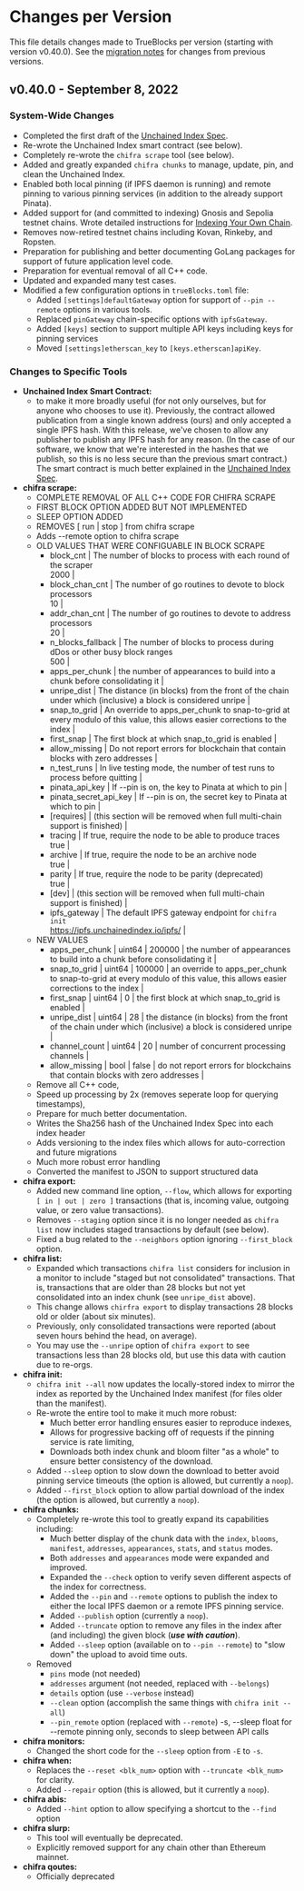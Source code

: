 # Changes per Version

This file details changes made to TrueBlocks per version (starting with version v0.40.0). See the [migration notes](./MIGRATIONS.md) for changes from previous versions.

## v0.40.0 - September 8, 2022

### System-Wide Changes

- Completed the first draft of the [Unchained Index Spec](https://trueblocks.io/papers/2022/file-format-spec-v0.40.0-beta.pdf).
- Re-wrote the Unchained Index smart contract (see below).
- Completely re-wrote the `chifra scrape` tool (see below).
- Added and greatly expanded `chifra chunks` to manage, update, pin, and clean the Unchained Index.
- Enabled both local pinning (if IPFS daemon is running) and remote pinning to various pinning services (in addition to the already support Pinata).
- Added support for (and committed to indexing) Gnosis and Sepolia testnet chains. Wrote detailed instructions for [Indexing Your Own Chain](xxx).
- Removes now-retired testnet chains including Kovan, Rinkeby, and Ropsten.
- Preparation for publishing and better documenting GoLang packages for support of future application level code.
- Preparation for eventual removal of all C++ code.
- Updated and expanded many test cases.
- Modified a few configuration options in `trueBlocks.toml` file:
  - Added `[settings]defaultGateway` option for support of `--pin --remote` options in various tools.
  - Replaced `pinGateway` chain-specific options with `ipfsGateway`.
  - Added `[keys]` section to support multiple API keys including keys for pinning services
  - Moved `[settings]etherscan_key` to `[keys.etherscan]apiKey`.

### Changes to Specific Tools

- **Unchained Index Smart Contract:**
  - to make it more broadly useful (for not only ourselves, but for anyone who chooses to use it). Previously, the contract allowed publication from a single known address (ours) and only accepted a single IPFS hash. With this release, we've chosen to allow any publisher to publish any IPFS hash for any reason. (In the case of our software, we know that we're interested in the hashes that we publish, so this is no less secure than the previous smart contract.) The smart contract is much better explained in the [Unchained Index Spec](https://trueblocks.io/papers/2022/file-format-spec-v0.40.0-beta.pdf).
- **chifra scrape:**
  - COMPLETE REMOVAL OF ALL C++ CODE FOR CHIFRA SCRAPE
  - FIRST BLOCK OPTION ADDED BUT NOT IMPLEMENTED
  - SLEEP OPTION ADDED
  - REMOVES [ run | stop ] from chifra scrape
  - Adds --remote option to chifra scrape
  - OLD VALUES THAT WERE CONFIGUABLE IN BLOCK SCRAPE
    - block_cnt             | The number of blocks to process with each round of the scraper<br />2000                                                     |
    - block_chan_cnt        | The number of go routines to devote to block processors<br />10                                                              |
    - addr_chan_cnt         | The number of go routines to devote to address processors<br />20                                                            |
    - n_blocks_fallback     | The number of blocks to process during dDos or other busy block ranges<br />500                                              |
    - apps_per_chunk        | the number of appearances to build into a chunk before consolidating it                                                      |
    - unripe_dist           | The distance (in blocks) from the front of the chain under which (inclusive) a block is considered unripe                    |
    - snap_to_grid          | An override to apps_per_chunk to snap-to-grid at every modulo of this value&#44; this allows easier corrections to the index |
    - first_snap            | The first block at which snap_to_grid is enabled                                                                             |
    - allow_missing         | Do not report errors for blockchain that contain blocks with zero addresses                                                  |
    - n_test_runs           | In live testing mode&#44; the number of test runs to process before quitting                                                 |
    - pinata_api_key        | If --pin is on, the key to Pinata at which to pin                                                                            |
    - pinata_secret_api_key | If --pin is on, the secret key to Pinata at which to pin                                                                     |
    - [requires]            | (this section will be removed when full multi-chain support is finished)                                                     |
    - tracing               | If true, require the node to be able to produce traces<br />true                                                             |
    - archive               | If true, require the node to be an archive node<br />true                                                                    |
    - parity                | If true, require the node to be parity (deprecated)<br />true                                                                |
    - [dev]                 | (this section will be removed when full multi-chain support is finished)                                                     |
    - ipfs_gateway          | The default IPFS gateway endpoint for `chifra init`<br />https://ipfs.unchainedindex.io/ipfs/                                |
  - NEW VALUES
    - apps_per_chunk | uint64 | 200000  | the number of appearances to build into a chunk before consolidating it                                                  |
    - snap_to_grid   | uint64 | 100000  | an override to apps_per_chunk to snap-to-grid at every modulo of this value, this allows easier corrections to the index |
    - first_snap     | uint64 | 0       | the first block at which snap_to_grid is enabled                                                                         |
    - unripe_dist    | uint64 | 28      | the distance (in blocks) from the front of the chain under which (inclusive) a block is considered unripe                |
    - channel_count  | uint64 | 20      | number of concurrent processing channels                                                                                 |
    - allow_missing  | bool   | false   | do not report errors for blockchains that contain blocks with zero addresses                                             |
  - Remove all C++ code,
  - Speed up processing by 2x (removes seperate loop for querying timestamps),
  - Prepare for much better documentation.
  - Writes the Sha256 hash of the Unchained Index Spec into each index header
  - Adds versioning to the index files which allows for auto-correction and future migrations
  - Much more robust error handling
  - Converted the manifest to JSON to support structured data
- **chifra export:**
  - Added new command line option, `--flow`, which allows for exporting `[ in | out | zero ]` transactions (that is, incoming value, outgoing value, or zero value transactions).
  - Removes `--staging` option since it is no longer needed as `chifra list` now includes staged transactions by default (see below).
  - Fixed a bug related to the `--neighbors` option ignoring `--first_block` option.
- **chifra list:**
  - Expanded which transactions `chifra list` considers for inclusion in a monitor to include "staged but not consolidated" transactions. That is, transactions that are older than 28 blocks but not yet consolidated into an index chunk (see `unripe_dist` above).
  - This change allows `chirfra export` to display transactions 28 blocks old or older (about six minutes). 
  - Previously, only consolidated transactions were reported (about seven hours behind the head, on average).
  - You may use the `--unripe` option of `chifra export` to see transactions less than 28 blocks old, but use this data with caution due to re-orgs.
- **chifra init:**
  - `chifra init --all` now updates the locally-stored index to mirror the index as reported by the Unchained Index manifest (for files older than the manifest).
  - Re-wrote the entire tool to make it much more robust:
    - Much better error handling ensures easier to reproduce indexes,
    - Allows for progressive backing off of requests if the pinning service is rate limiting,
    - Downloads both index chunk and bloom filter "as a whole" to ensure better consistency of the download.
  - Added `--sleep` option to slow down the download to better avoid pinning service timeouts (the option is allowed, but currently a `noop`).
  - Added `--first_block` option to allow partial download of the index (the option is allowed, but currently a `noop`).
- **chifra chunks:**
  - Completely re-wrote this tool to greatly expand its capabilities including:
    - Much better display of the chunk data with the `index`, `blooms`, `manifest`, `addresses`, `appearances`, `stats`, and `status` modes.
    - Both `addresses` and `appearances` mode were expanded and improved.
    - Expanded the `--check` option to verify seven different aspects of the index for correctness.
    - Added the `--pin` and `--remote` options to publish the index to either the local IPFS daemon or a remote IPFS pinning service.
    - Added `--publish` option (currently a `noop`).
    - Added `--truncate` option to remove any files in the index after (and including) the given block (***use with caution***).
    - Added `--sleep` option (available on to `--pin --remote`) to "slow down" the upload to avoid time outs.
  - Removed 
    - `pins` mode (not needed)
    - `addresses` argument (not needed, replaced with `--belongs`)
    - `details` option (use `--verbose` instead)
    - `--clean` option (accomplish the same things with `chifra init --all`)
    - `--pin_remote` option (replaced with `--remote`)
      -s, --sleep float       for --remote pinning only, seconds to sleep between API calls
- **chifra monitors:**
    - Changed the short code for the `--sleep` option from `-E` to `-s`.
- **chifra when:**
  - Replaces the `--reset <blk_num>` option with `--truncate <blk_num>` for clarity.
  - Added `--repair` option (this is allowed, but it currently a `noop`).
- **chifra abis:**
  - Added `--hint` option to allow specifying a shortcut to the `--find` option
- **chifra slurp:**
  - This tool will eventually be deprecated.
  - Explicitly removed support for any chain other than Ethereum mainnet.
- **chifra qoutes:**
  - Officially deprecated
